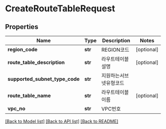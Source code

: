 # CreateRouteTableRequest

## Properties
Name | Type | Description | Notes
------------ | ------------- | ------------- | -------------
**region_code** | **str** | REGION코드 | [optional] 
**route_table_description** | **str** | 라우트테이블설명 | [optional] 
**supported_subnet_type_code** | **str** | 지원하는서브넷유형코드 | 
**route_table_name** | **str** | 라우트테이블이름 | [optional] 
**vpc_no** | **str** | VPC번호 | 

[[Back to Model list]](../README.md#documentation-for-models) [[Back to API list]](../README.md#documentation-for-api-endpoints) [[Back to README]](../README.md)


